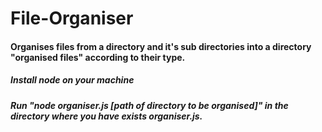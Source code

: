 # File-Organiser
#### Organises files from a directory and it's sub directories into a directory "organised files" according to their type.

##### Install node on your machine
##### Run "node organiser.js [path of directory to be organised]" in the directory where you have exists organiser.js.

